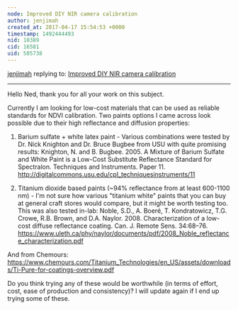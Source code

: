 ```yaml
---
node: Improved DIY NIR camera calibration
author: jenjimah
created_at: 2017-04-17 15:54:53 +0000
timestamp: 1492444493
nid: 10389
cid: 16581
uid: 505738
---
```




[jenjimah](../profile/jenjimah) replying to: [Improved DIY NIR camera calibration](../notes/nedhorning/05-01-2014/improved-diy-nir-camera-calibration)

----
Hello Ned, thank you for all your work on this subject.

Currently I am looking for low-cost materials that can be used as reliable standards for NDVI calibration. Two paints options I came across look possible due to their high reflectance and diffusion properties:

1) Barium sulfate + white latex paint -  Various combinations were tested by Dr. Nick Knighton and Dr. Bruce Bugbee from USU with quite promising results:
Knighton, N. and B. Bugbee. 2005. A Mixture of Barium Sulfate and White Paint is a Low-Cost Substitute Reflectance Standard for Spectralon. Techniques and Instruments. Paper 11. http://digitalcommons.usu.edu/cpl_techniquesinstruments/11

2) Titanium dioxide based paints (~94% reflectance from at least 600-1100 nm) - I'm not sure how various "titanium white" paints that you can buy at general craft stores would compare, but it might be worth testing too. This was also tested in-lab:
Noble, S.D., A. Boeré, T. Kondratowicz, T.G. Crowe, R.B. Brown, and D.A. Naylor. 2008. Characterization of a low-cost diffuse reflectance coating. Can. J. Remote Sens. 34:68–76.
https://www.uleth.ca/phy/naylor/documents/pdf/2008_Noble_reflectance_characterization.pdf

And from Chemours: https://www.chemours.com/Titanium_Technologies/en_US/assets/downloads/Ti-Pure-for-coatings-overview.pdf

Do you think trying any of these would be worthwhile (in terms of effort, cost, ease of production and consistency)? I will update again if I end up trying some of these.
